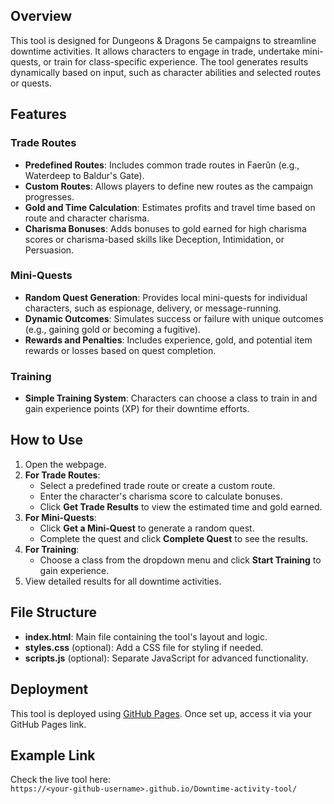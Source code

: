 ## Overview
This tool is designed for Dungeons & Dragons 5e campaigns to streamline downtime activities. It allows characters to engage in trade, undertake mini-quests, or train for class-specific experience. The tool generates results dynamically based on input, such as character abilities and selected routes or quests.

## Features
### Trade Routes
- **Predefined Routes**: Includes common trade routes in Faerûn (e.g., Waterdeep to Baldur's Gate).
- **Custom Routes**: Allows players to define new routes as the campaign progresses.
- **Gold and Time Calculation**: Estimates profits and travel time based on route and character charisma.
- **Charisma Bonuses**: Adds bonuses to gold earned for high charisma scores or charisma-based skills like Deception, Intimidation, or Persuasion.

### Mini-Quests
- **Random Quest Generation**: Provides local mini-quests for individual characters, such as espionage, delivery, or message-running.
- **Dynamic Outcomes**: Simulates success or failure with unique outcomes (e.g., gaining gold or becoming a fugitive).
- **Rewards and Penalties**: Includes experience, gold, and potential item rewards or losses based on quest completion.

### Training
- **Simple Training System**: Characters can choose a class to train in and gain experience points (XP) for their downtime efforts.

## How to Use
1. Open the webpage.
2. **For Trade Routes**:
   - Select a predefined trade route or create a custom route.
   - Enter the character's charisma score to calculate bonuses.
   - Click **Get Trade Results** to view the estimated time and gold earned.
3. **For Mini-Quests**:
   - Click **Get a Mini-Quest** to generate a random quest.
   - Complete the quest and click **Complete Quest** to see the results.
4. **For Training**:
   - Choose a class from the dropdown menu and click **Start Training** to gain experience.
5. View detailed results for all downtime activities.

## File Structure
- **index.html**: Main file containing the tool's layout and logic.
- **styles.css** (optional): Add a CSS file for styling if needed.
- **scripts.js** (optional): Separate JavaScript for advanced functionality.

## Deployment
This tool is deployed using [GitHub Pages](https://pages.github.com/). Once set up, access it via your GitHub Pages link.

## Example Link
Check the live tool here:  
`https://<your-github-username>.github.io/Downtime-activity-tool/`
